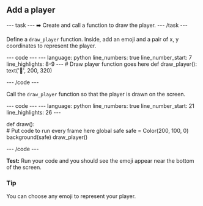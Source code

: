 <h2 class="c-project-heading--task">Add a player</h2>

--- task ---
➡️ Create and call a function to draw the player.
--- /task --- 
 
Define a `draw_player` function. Inside, add an emoji and a pair of x, y coordinates to represent the player. 

<div class="c-project-code">
--- code ---
---
language: python
line_numbers: true
line_number_start: 7
line_highlights: 8-9
---
# Draw player function goes here
def draw_player():
    text('🤠', 200, 320)
  
--- /code ---
</div>


Call the `draw_player` function so that the player is drawn on the screen. 

<div class="c-project-code">
--- code ---
---
language: python
line_numbers: true
line_number_start: 21
line_highlights: 26
---

def draw():  
    # Put code to run every frame here 
    global safe
    safe = Color(200, 100, 0) 
    background(safe)
    draw_player()
  
--- /code ---
</div>

**Test:** Run your code and you should see the emoji appear near the bottom of the screen. 

<div class="c-project-callout c-project-callout--tip">

### Tip

You can choose any emoji to represent your player.

</div>
